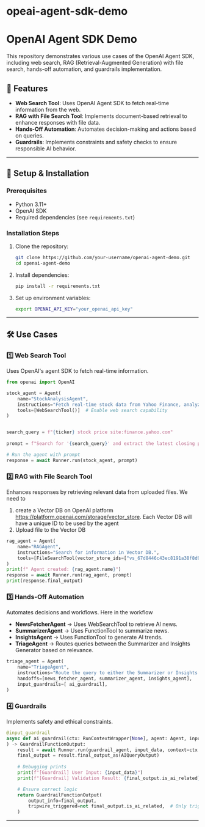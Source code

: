 # opeai-agent-sdk-demo

# OpenAI Agent SDK Demo

This repository demonstrates various use cases of the OpenAI Agent SDK, including web search, RAG (Retrieval-Augmented Generation) with file search, hands-off automation, and guardrails implementation.

## 🚀 Features

- **Web Search Tool**: Uses OpenAI Agent SDK to fetch real-time information from the web.
- **RAG with File Search Tool**: Implements document-based retrieval to enhance responses with file data.
- **Hands-Off Automation**: Automates decision-making and actions based on queries.
- **Guardrails**: Implements constraints and safety checks to ensure responsible AI behavior.

---

## 📂 Setup & Installation

### Prerequisites
- Python 3.11+
- OpenAI SDK
- Required dependencies (see `requirements.txt`)

### Installation Steps

1. Clone the repository:
    ```bash
    git clone https://github.com/your-username/openai-agent-demo.git
    cd openai-agent-demo
    ```
2. Install dependencies:
    ```bash
    pip install -r requirements.txt
    ```
3. Set up environment variables:
    ```bash
    export OPENAI_API_KEY="your_openai_api_key"
    ```

---

## 🛠️ Use Cases

### 1️⃣ Web Search Tool

Uses OpenAI's agent SDK to fetch real-time information.

```python
from openai import OpenAI

stock_agent = Agent(
    name="StockAnalysisAgent",
    instructions="Fetch real-time stock data from Yahoo Finance, analyze trends, and provide insights.",
    tools=[WebSearchTool()]  # Enable web search capability
)


search_query = f"{ticker} stock price site:finance.yahoo.com"
    
prompt = f"Search for '{search_query}' and extract the latest closing price, 50-day SMA, 200-day SMA, and volatility."

# Run the agent with prompt
response = await Runner.run(stock_agent, prompt)

```

### 2️⃣ RAG with File Search Tool

Enhances responses by retrieving relevant data from uploaded files.
We need to 
1. create a Vector DB on OpenAI platform https://platform.openai.com/storage/vector_store. Each Vector DB will have a unique ID to be used by the agent
2. Upload file to the Vector DB

```python
rag_agent = Agent(
    name="RAGAgent",
    instructions="Search for information in Vector DB.",
    tools=[FileSearchTool(vector_store_ids=["vs_67d8446c43ec8191a38f8d905906ba01"])]   
)
print(f" Agent created: {rag_agent.name}")
response = await Runner.run(rag_agent, prompt)
print(response.final_output)
```

### 3️⃣ Hands-Off Automation

Automates decisions and workflows. Here in the workflow 

- **NewsFetcherAgent** → Uses WebSearchTool to retrieve AI news.
- **SummarizerAgent** → Uses FunctionTool to summarize news.
- **InsightsAgent** → Uses FunctionTool to generate AI trends.
- **TriageAgent** → Routes queries between the Summarizer and Insights Generator based on relevance.


```python
triage_agent = Agent(
    name="TriageAgent",
    instructions="Route the query to either the Summarizer or Insights Agent based on AI relevance.",
    handoffs=[news_fetcher_agent, summarizer_agent, insights_agent],
    input_guardrails=[ ai_guardrail],
)
```

### 4️⃣ Guardrails

Implements safety and ethical constraints.

```python
@input_guardrail
async def ai_guardrail(ctx: RunContextWrapper[None], agent: Agent, input_data: str | list[TResponseInputItem]
) -> GuardrailFunctionOutput:
    result = await Runner.run(guardrail_agent, input_data, context=ctx.context)
    final_output = result.final_output_as(AIQueryOutput)
    
    # Debugging prints
    print(f"[Guardrail] User Input: {input_data}")
    print(f"[Guardrail] Validation Result: {final_output.is_ai_related} - {final_output.reasoning}")

    # Ensure correct logic
    return GuardrailFunctionOutput(
        output_info=final_output,
        tripwire_triggered=not final_output.is_ai_related,  # Only trigger if it's NOT AI-related
    )
```

---

